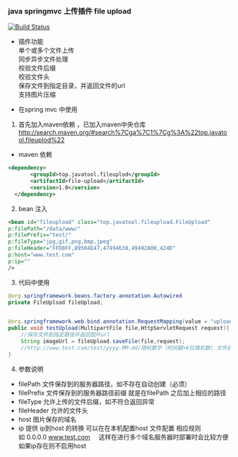 ### java springmvc 上传插件 file upload

[![Build Status](https://travis-ci.org/NormanGyllenhaal/file-upload.svg?branch=master)](https://travis-ci.org/NormanGyllenhaal/file-upload)
        
- 插件功能  
   单个或多个文件上传  
   同步异步文件处理  
   校验文件后缀    
   校验文件头  
   保存文件到指定目录，并返回文件的url  
   支持图片压缩  
 
- 在spring mvc 中使用
1. 首先加入maven依赖 ，已加入maven中央仓库 http://search.maven.org/#search%7Cga%7C1%7Cg%3A%22top.javatool.fileuplod%22

- maven 依赖
```xml
<dependency>
       <groupId>top.javatool.fileuplod</groupId>
       <artifactId>file-upload</artifactId>
       <version>1.0</version>
  </dependency>
```
2. bean 注入
```xml
<bean id="fileupload" class="top.javatool.fileupload.FileUpload"
p:filePath="/data/www/" 
p:filePrefix="test/" 
p:fileType="jpg,gif,png,bmp,jpeg" 
p:fileHeader="FFD8FF,89504E47,47494638,49492A00,424D"
p:host="www.test.com"
p:ip=""
/>
```

3. 代码中使用
```java
@org.springframework.beans.factory.annotation.Autowired
private FileUpload fileUpload;

  
@org.springframework.web.bind.annotation.RequestMapping(value = "upload")
public void testUpload(MultipartFile file,HttpServletRequest request){
    //保存文件到指定路径并返回图片url
    String imageUrl = fileUpload.saveFile(file,request);
    //http://www.test.com/test/yyyy-MM-dd/随机数字（时间戳+6位随机数).文件后缀
}
```

4. 参数说明

- filePath 文件保存到的服务器路径，如不存在自动创建（必须）
- filePrefix 文件保存到的服务器路径前缀 就是在filePath 之后加上相应的路径  
- fileType 允许上传的文件后缀，如不符合返回异常   
- fileHeader 允许的文件头 
- host 图片保存的域名 
- ip 提供 ip到host 的转换 可以在在本机配置host 文件配置 相应规则  
如 0.0.0.0 www.test.com     
这样在进行多个域名服务器时部署时会比较方便  如果ip存在则不启用host


  